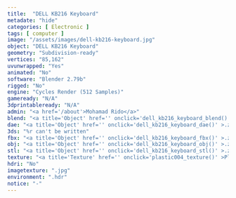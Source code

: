 ```yaml
---
title:  "DELL KB216 Keyboard"
metadate: "hide"
categories: [ Electronic ]
tags: [ computer ]
image: "/assets/images/dell-kb216-keyboard.jpg"
object: "DELL KB216 Keyboard"
geometry: "Subdivision-ready"
vertices: "85,162"
uvunwrapped: "Yes"
animated: "No"
software: "Blender 2.79b"
rigged: "No"
engine: "Cycles Render (512 Samples)"
gameready: "N/A"
3dprintableready: "N/A"
admin: "<a href='/about'>Mohamad Rido</a>"
blend: "<a title='Object' href='' onclick='dell_kb216_keyboard_blend()' >.zip 6.4 MB</a>"
dae: "<a title='Object' href='' onclick='dell_kb216_keyboard_dae()' >.zip 2.3 MB</a>"
3ds: "%r can't be written"
fbx: "<a title='Object' href='' onclick='dell_kb216_keyboard_fbx()' >.zip 2.4 MB</a>"
obj: "<a title='Object' href='' onclick='dell_kb216_keyboard_obj()' >.zip 1.9 MB</a>"
stl: "<a title='Object' href='' onclick='dell_kb216_keyboard_stl()' >.zip 1.9 MB</a>"
texture: "<a title='Texture' href='' onclick='plastic004_texture()' >Plastic004</a>"
hdri: "No"
imagetexture: ".jpg"
environment: ".hdr"
notice: "-"
---
```

